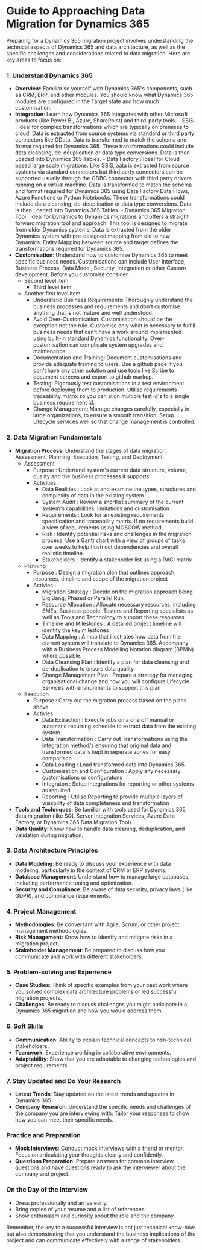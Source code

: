 # Guide to Approaching Data Migration for Dynamics 365

Preparing for a Dynamics 365 migration project involves understanding the technical aspects of Dynamics 365 and data architecture, as well as the specific challenges and considerations related to data migration. Here are key areas to focus on:

### 1. Understand Dynamics 365
- **Overview**: Familiarise yourself with Dynamics 365's components, such as CRM, ERP, and other modules.  You should know what Dynamics 365 modules are configured in the Target state and how much customisation.
- **Integration**: Learn how Dynamics 365 integrates with other Microsoft products (like Power BI, Azure, SharePoint) and third-party tools.
      - SSIS : Ideal for complex transformations which are typically on premises to cloud.  Data is extracted from source systems via standard or third party connectors like CData.  Data is transformed to match the schema and format required for Dynamics 365. These transformations could include data cleansing, de-deuplication or data type conversions. Data is then Loaded into Dynamics 365 Tables.
      - Data Factory : Ideal for Cloud based large scale migrations.  Like SSIS, aata is extracted from source systems via standard connectors but third party connectors can be supported usually through the ODBC connector with third party drivers running on a virtual machine.  Data is transformed to match the schema and format required for Dynamics 365 using Data Factory Data Flows, Azure Functions or Python Notebooks. These transformations could include data cleansing, de-deuplication or data type conversions. Data is then Loaded into Dynamics 365 Tables.
      - Dynamics 365 Migration Tool : Ideal for Dynamics to Dynamics migrations and offers a straight forward migration tool and approach.  This tool is designed to migrate from older Dynamics systems.  Data is extracted from the older Dynamics system with pre-designed mapping from old to new Dynamics.  Entity Mapping between source and target defines the transformations required for Dynamics 365.   
- **Customisation**: Understand how to customise Dynamics 365 to meet specific business needs. Customisations can include User Interface, Business Process, Data Model, Security, Integration or other Custom development.  Before you customise consider :
  - Second level item
     - Third level item
  - Another first level item
       - Understand Business Requirements: Thoroughly understand the business processes and requirements and don't customise anything that is not mature and well understood.
       - Avoid Over-Customisation: Customisation should be the exception not the rule.  Customise only what is necessary to fulfill business needs that can't have a work around implemented using built-in standard Dynamics functionality. Over-customisation can complicate system upgrades and maintenance.
       - Documentation and Training: Document customisations and provide adequate training to users.  Use a github page if you don't have any other solution and use tools like Scribe to document screens and export to github markup.
       - Testing: Rigorously test customisations in a test environment before deploying them to production.   Utilise requirements traceability matrix so you can align multiple test id's to a single business requirement id.
       - Change Management: Manage changes carefully, especially in large organizations, to ensure a smooth transition.  Setup Lifecycle services well so that change management is controlled.

### 2. Data Migration Fundamentals
- **Migration Process**: Understand the stages of data migration: Assessment, Planning, Execution, Testing, and Deployment.
  - Assessment
     - Purpose : Undertand system's current data structure, volume, quality and the business processes it supports
     - Activities :
         - Data Realities : Look at and examine the types, structures and complexity of data in the existing system
         - System Audit : Review a shortlist summary of the current system's capabilities, limitations and customisation
         - Requirements : Look for an existing requirements specification and traceability matrix.  If no requirements build a view of requirements using MOSCOW method.
         - Risk : Identify potential risks and challenges in the migration process.  Use a Gantt chart with a view of groups of tasks over weeks to help flush out dependencies and overall realistic timeline.
         - Stakeholders : Identify a stakeholder list using a RACI matrix
  - Planning
     - Purpose : Design a migration plan that outlines approach, resources, timeline and scope of the migration project
     - Activies : 
         - Migration Strategy : Decide on the migration approach being Big Bang, Phased or Parallel Run.
         - Resource Allocation : Allocate necessary resources, including SMEs, Business people, Testers and Reporting specialists as well as Tools and Technology to support these resources
         - Timeline and Milestones : A detailed project timeline will identify the key milestones
         - Data Mapping : A map that illustrates how data from the current system will translate to Dynamics 365.   Accompany with a Business Process Modelling Notation diagram (BPMN) where possible.
         - Data Cleansing Plan : Identify a plan for data cleansing and de-duplication to ensure data quality
         - Change Management Plan : Prepare a strategy for managing organisational change and how you will configure Lifecycle Services with environments to support this plan
  - Execution
     - Purpose : Carry out the migration process based on the plans above
     - Activies : 
         - Data Extraction : Execute jobs on a one off manual or automatic recurring schedule to extract data from the existing system.
         - Data Transformation : Carry out Transformations using the integration method/s ensuring that original data and transformed data is kept in seperate zones for easy comparison
         - Data Loading : Load transformed data into Dynamics 365
         - Customisation and Configuration : Apply any necessary customisations or configuratons
         - Integraton : Setup Integrations for reporting or other systems as required
         - Reporting : Utilise Reporting to provide multiple layers of visisbility of data completeness and transformation
- **Tools and Techniques**: Be familiar with tools used for Dynamics 365 data migration (like SQL Server Integration Services, Azure Data Factory, or Dynamics 365 Data Migration Tool).
- **Data Quality**: Know how to handle data cleaning, deduplication, and validation during migration.

### 3. Data Architecture Principles
- **Data Modeling**: Be ready to discuss your experience with data modeling, particularly in the context of CRM or ERP systems.
- **Database Management**: Understand how to manage large databases, including performance tuning and optimization.
- **Security and Compliance**: Be aware of data security, privacy laws (like GDPR), and compliance requirements.

### 4. Project Management
- **Methodologies**: Be conversant with Agile, Scrum, or other project management methodologies.
- **Risk Management**: Know how to identify and mitigate risks in a migration project.
- **Stakeholder Management**: Be prepared to discuss how you communicate and work with different stakeholders.

### 5. Problem-solving and Experience
- **Case Studies**: Think of specific examples from your past work where you solved complex data architecture problems or led successful migration projects.
- **Challenges**: Be ready to discuss challenges you might anticipate in a Dynamics 365 migration and how you would address them.

### 6. Soft Skills
- **Communication**: Ability to explain technical concepts to non-technical stakeholders.
- **Teamwork**: Experience working in collaborative environments.
- **Adaptability**: Show that you are adaptable to changing technologies and project requirements.

### 7. Stay Updated and Do Your Research
- **Latest Trends**: Stay updated on the latest trends and updates in Dynamics 365.
- **Company Research**: Understand the specific needs and challenges of the company you are interviewing with. Tailor your responses to show how you can meet their specific needs.

### Practice and Preparation
- **Mock Interviews**: Conduct mock interviews with a friend or mentor. Focus on articulating your thoughts clearly and confidently.
- **Questions Preparation**: Prepare answers for common interview questions and have questions ready to ask the interviewer about the company and project.

### On the Day of the Interview
- Dress professionally and arrive early.
- Bring copies of your resume and a list of references.
- Show enthusiasm and curiosity about the role and the company.

Remember, the key to a successful interview is not just technical know-how but also demonstrating that you understand the business implications of the project and can communicate effectively with a range of stakeholders.
